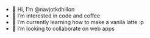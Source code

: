 - 👋 Hi, I’m @navjotkdhillon
- 👀 I’m interested in code and coffee
- 🌱 I’m currently learning how to make a vanila latte :p 
- 💞️ I’m looking to collaborate on web apps
<!---
navjotkdhillon/navjotkdhillon is a ✨ special ✨ repository because its `README.md` (this file) appears on your GitHub profile.
You can click the Preview link to take a look at your changes.
--->

